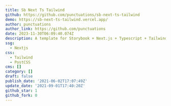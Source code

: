 ```yaml
---
title: Sb Next Ts Tailwind
github: https://github.com/punctuations/sb-next-ts-tailwind
demo: https://sb-next-ts-tailwind.vercel.app/
author: punctuations
author_link: https://github.com/punctuations
date: 2023-11-30T06:09:40.074Z
description: A template for Storybook + Next.js + Typescript + Tailwindcss!
ssg:
  - Nextjs
css:
  - Tailwind
  - PostCSS
cms: []
category: []
draft: false
publish_date: '2021-06-02T17:07:49Z'
update_date: '2021-09-01T17:40:20Z'
github_star: 1
github_fork: 0
---
```

